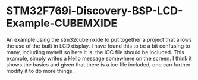 # STM32F769i-Discovery-BSP-LCD-Example-CUBEMXIDE
 An example using the stm32cubemxide to put together a project that allows the use of the built in LCD display. I have found this to be a bit confusing to many, including myself so here it is. the IOC file should be included. This example, simply writes a Hello message somewhere on the screen. I think it shows the basics and given that there is a ioc file included, one can further modify it to do more things. 
